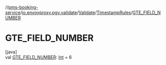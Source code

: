 //[pms-booking-service](../../../../index.md)/[io.envoyproxy.pgv.validate](../../index.md)/[Validate](../index.md)/[TimestampRules](index.md)/[GTE_FIELD_NUMBER](-g-t-e_-f-i-e-l-d_-n-u-m-b-e-r.md)

# GTE_FIELD_NUMBER

[java]\
val [GTE_FIELD_NUMBER](-g-t-e_-f-i-e-l-d_-n-u-m-b-e-r.md): [Int](https://kotlinlang.org/api/core/kotlin-stdlib/kotlin/-int/index.html) = 6